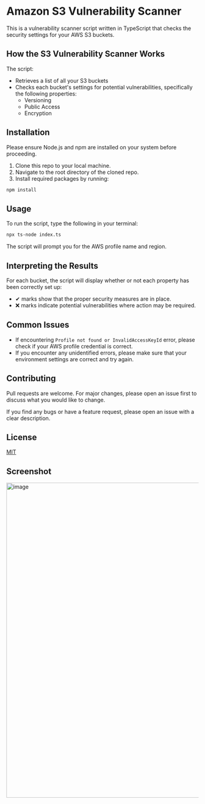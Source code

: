 # Amazon S3 Vulnerability Scanner

This is a vulnerability scanner script written in TypeScript that checks the security settings for your AWS S3 buckets. 

## How the S3 Vulnerability Scanner Works

The script:
- Retrieves a list of all your S3 buckets
- Checks each bucket's settings for potential vulnerabilities, specifically the following properties:
  - Versioning
  - Public Access
  - Encryption

## Installation

Please ensure Node.js and npm are installed on your system before proceeding.

1. Clone this repo to your local machine.
2. Navigate to the root directory of the cloned repo.
3. Install required packages by running:

```bash
npm install
```

## Usage

To run the script, type the following in your terminal:

```bash
npx ts-node index.ts
```
The script will prompt you for the AWS profile name and region.

## Interpreting the Results

For each bucket, the script will display whether or not each property has been correctly set up:

- ✔ marks show that the proper security measures are in place.
- ❌ marks indicate potential vulnerabilities where action may be required. 

## Common Issues 

- If encountering `Profile not found or InvalidAccessKeyId` error, please check if your AWS profile credential is correct.
- If you encounter any unidentified errors, please make sure that your environment settings are correct and try again. 

## Contributing

Pull requests are welcome. For major changes, please open an issue first to discuss what you would like to change.

If you find any bugs or have a feature request, please open an issue with a clear description.

## License

[MIT](https://choosealicense.com/licenses/mit/)

## Screenshot
<img width="823" alt="image" src="https://github.com/abhiyankhanal/AWS-S3-vulneribility-scanner/assets/51784021/90029ab2-c01e-4884-a8ff-9a3cc36c9495">
